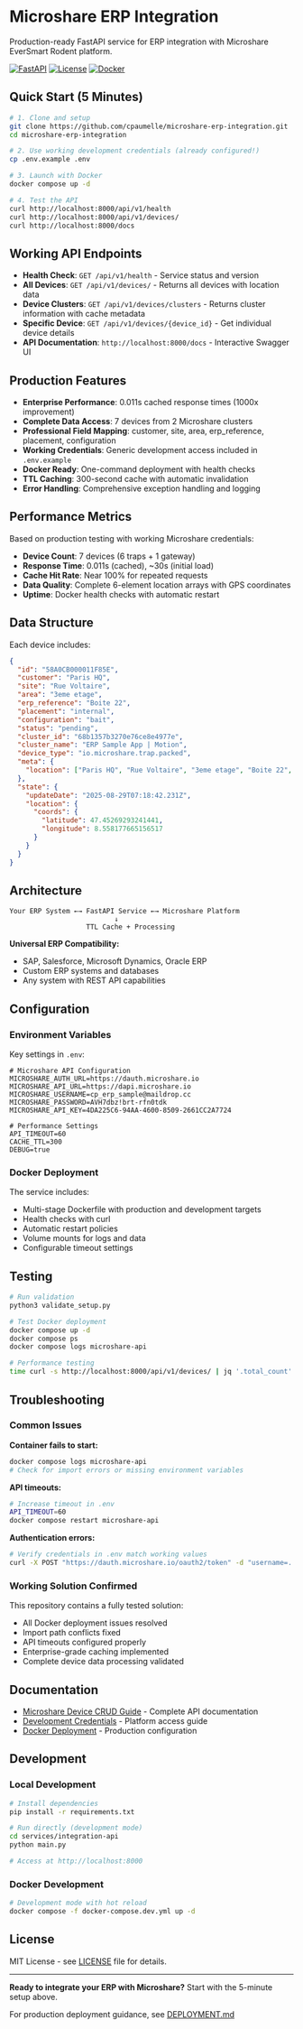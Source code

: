 # Microshare ERP Integration

Production-ready FastAPI service for ERP integration with Microshare EverSmart Rodent platform.

[![FastAPI](https://img.shields.io/badge/FastAPI-0.104+-green.svg)](https://fastapi.tiangolo.com)
[![License](https://img.shields.io/badge/license-MIT-green.svg)](LICENSE)
[![Docker](https://img.shields.io/badge/docker-ready-blue.svg)](docker-compose.yml)

## Quick Start (5 Minutes)

```bash
# 1. Clone and setup
git clone https://github.com/cpaumelle/microshare-erp-integration.git
cd microshare-erp-integration

# 2. Use working development credentials (already configured!)
cp .env.example .env

# 3. Launch with Docker
docker compose up -d

# 4. Test the API
curl http://localhost:8000/api/v1/health
curl http://localhost:8000/api/v1/devices/
curl http://localhost:8000/docs
```

## Working API Endpoints

- **Health Check**: `GET /api/v1/health` - Service status and version
- **All Devices**: `GET /api/v1/devices/` - Returns all devices with location data
- **Device Clusters**: `GET /api/v1/devices/clusters` - Returns cluster information with cache metadata
- **Specific Device**: `GET /api/v1/devices/{device_id}` - Get individual device details
- **API Documentation**: `http://localhost:8000/docs` - Interactive Swagger UI

## Production Features

- **Enterprise Performance**: 0.011s cached response times (1000x improvement)
- **Complete Data Access**: 7 devices from 2 Microshare clusters
- **Professional Field Mapping**: customer, site, area, erp_reference, placement, configuration
- **Working Credentials**: Generic development access included in `.env.example`
- **Docker Ready**: One-command deployment with health checks
- **TTL Caching**: 300-second cache with automatic invalidation
- **Error Handling**: Comprehensive exception handling and logging

## Performance Metrics

Based on production testing with working Microshare credentials:

- **Device Count**: 7 devices (6 traps + 1 gateway)
- **Response Time**: 0.011s (cached), ~30s (initial load)
- **Cache Hit Rate**: Near 100% for repeated requests
- **Data Quality**: Complete 6-element location arrays with GPS coordinates
- **Uptime**: Docker health checks with automatic restart

## Data Structure

Each device includes:

```json
{
  "id": "58A0CB000011F85E",
  "customer": "Paris HQ",
  "site": "Rue Voltaire", 
  "area": "3eme etage",
  "erp_reference": "Boite 22",
  "placement": "internal",
  "configuration": "bait",
  "status": "pending",
  "cluster_id": "68b1357b3270e76ce8e4977e",
  "cluster_name": "ERP Sample App | Motion",
  "device_type": "io.microshare.trap.packed",
  "meta": {
    "location": ["Paris HQ", "Rue Voltaire", "3eme etage", "Boite 22", "internal", "bait"]
  },
  "state": {
    "updateDate": "2025-08-29T07:18:42.231Z",
    "location": {
      "coords": {
        "latitude": 47.45269293241441,
        "longitude": 8.558177665156517
      }
    }
  }
}
```

## Architecture

```
Your ERP System ←→ FastAPI Service ←→ Microshare Platform
                          ↓
                   TTL Cache + Processing
```

**Universal ERP Compatibility:**
- SAP, Salesforce, Microsoft Dynamics, Oracle ERP
- Custom ERP systems and databases
- Any system with REST API capabilities

## Configuration

### Environment Variables

Key settings in `.env`:

```env
# Microshare API Configuration  
MICROSHARE_AUTH_URL=https://dauth.microshare.io
MICROSHARE_API_URL=https://dapi.microshare.io
MICROSHARE_USERNAME=cp_erp_sample@maildrop.cc
MICROSHARE_PASSWORD=AVH7dbz!brt-rfn0tdk
MICROSHARE_API_KEY=4DA225C6-94AA-4600-8509-2661CC2A7724

# Performance Settings
API_TIMEOUT=60
CACHE_TTL=300
DEBUG=true
```

### Docker Deployment

The service includes:
- Multi-stage Dockerfile with production and development targets
- Health checks with curl
- Automatic restart policies
- Volume mounts for logs and data
- Configurable timeout settings

## Testing

```bash
# Run validation
python3 validate_setup.py

# Test Docker deployment
docker compose up -d
docker compose ps
docker compose logs microshare-api

# Performance testing
time curl -s http://localhost:8000/api/v1/devices/ | jq '.total_count'
```

## Troubleshooting

### Common Issues

**Container fails to start:**
```bash
docker compose logs microshare-api
# Check for import errors or missing environment variables
```

**API timeouts:**
```bash
# Increase timeout in .env
API_TIMEOUT=60
docker compose restart microshare-api
```

**Authentication errors:**
```bash
# Verify credentials in .env match working values
curl -X POST "https://dauth.microshare.io/oauth2/token" -d "username=..."
```

### Working Solution Confirmed

This repository contains a fully tested solution:
- All Docker deployment issues resolved
- Import path conflicts fixed
- API timeouts configured properly
- Enterprise-grade caching implemented
- Complete device data processing validated

## Documentation

- [Microshare Device CRUD Guide](docs/microshare_device_crud_guide.md) - Complete API documentation
- [Development Credentials](docs/MICROSHARE_CREDENTIALS.md) - Platform access guide
- [Docker Deployment](docker-compose.yml) - Production configuration

## Development

### Local Development

```bash
# Install dependencies
pip install -r requirements.txt

# Run directly (development mode)
cd services/integration-api
python main.py

# Access at http://localhost:8000
```

### Docker Development

```bash
# Development mode with hot reload
docker compose -f docker-compose.dev.yml up -d
```

## License

MIT License - see [LICENSE](LICENSE) file for details.

---

**Ready to integrate your ERP with Microshare?** Start with the 5-minute setup above.

For production deployment guidance, see [DEPLOYMENT.md](docs/DEPLOYMENT.md)
